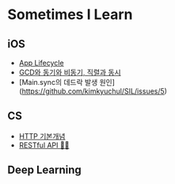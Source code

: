 # Sometimes I Learn

## iOS
- [App Lifecycle](https://github.com/kimkyuchul/SIL/issues/3)
- [GCD와 동기와 비동기, 직렬과 동시](https://github.com/kimkyuchul/SIL/issues/4)
- [Main.sync의 데드락 발생 원인] (https://github.com/kimkyuchul/SIL/issues/5)


## CS
- [HTTP 기본개념](https://github.com/kimkyuchul/SIL/issues/2)
- [RESTful API 😶‍🌫️](https://github.com/kimkyuchul/SIL/issues/1)

## Deep Learning

